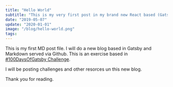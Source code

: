 ```yaml
---
title: "Hello World"
subtitle: "This is my very first post in my brand new React based (Gatsby) blog!"
date: "2019-05-07"
update: "2020-01-01"
image: "/blog/hello-world.png"
tags: 
---
```


This is my first MD post file. I will do a new blog based in Gatsby and Markdown served via Github.
This is an exercise based in [#100DaysOfGatsby Challenge](https://twitter.com/hashtag/100DaysOfGatsby).

I will be posting challenges and other resorces un this new blog.

Thank you for reading.